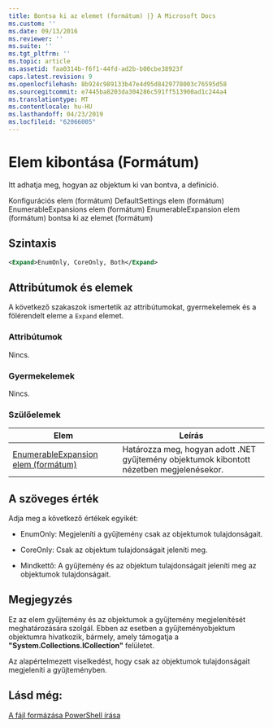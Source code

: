 ```yaml
---
title: Bontsa ki az elemet (formátum) |} A Microsoft Docs
ms.custom: ''
ms.date: 09/13/2016
ms.reviewer: ''
ms.suite: ''
ms.tgt_pltfrm: ''
ms.topic: article
ms.assetid: faa0314b-f6f1-44fd-ad2b-b00cbe38923f
caps.latest.revision: 9
ms.openlocfilehash: 8b924c989133b47e4d95d8429778003c76595d58
ms.sourcegitcommit: e7445ba8203da304286c591ff513900ad1c244a4
ms.translationtype: MT
ms.contentlocale: hu-HU
ms.lasthandoff: 04/23/2019
ms.locfileid: "62066005"
---
```

# <a name="expand-element-format"></a>Elem kibontása (Formátum)

Itt adhatja meg, hogyan az objektum ki van bontva, a definíció.

Konfigurációs elem (formátum) DefaultSettings elem (formátum) EnumerableExpansions elem (formátum) EnumerableExpansion elem (formátum) bontsa ki az elemet (formátum)

## <a name="syntax"></a>Szintaxis

```xml
<Expand>EnumOnly, CoreOnly, Both</Expand>
```

## <a name="attributes-and-elements"></a>Attribútumok és elemek

A következő szakaszok ismertetik az attribútumokat, gyermekelemek és a fölérendelt eleme a `Expand` elemet.

### <a name="attributes"></a>Attribútumok

Nincs.

### <a name="child-elements"></a>Gyermekelemek

Nincs.

### <a name="parent-elements"></a>Szülőelemek

|Elem|Leírás|
|-------------|-----------------|
|[EnumerableExpansion elem (formátum)](./enumerableexpansion-element-format.md)|Határozza meg, hogyan adott .NET gyűjtemény objektumok kibontott nézetben megjelenésekor.|

## <a name="text-value"></a>A szöveges érték

Adja meg a következő értékek egyikét:

- EnumOnly: Megjeleníti a gyűjtemény csak az objektumok tulajdonságait.

- CoreOnly: Csak az objektum tulajdonságait jeleníti meg.

- Mindkettő: A gyűjtemény és az objektum tulajdonságait jeleníti meg az objektumok tulajdonságait.

## <a name="remarks"></a>Megjegyzés

Ez az elem gyűjtemény és az objektumok a gyűjtemény megjelenítését meghatározására szolgál. Ebben az esetben a gyűjteményobjektum objektumra hivatkozik, bármely, amely támogatja a **"System.Collections.ICollection"** felületet.

Az alapértelmezett viselkedést, hogy csak az objektumok tulajdonságait megjeleníti a gyűjteményben.

## <a name="see-also"></a>Lásd még:

[A fájl formázása PowerShell írása](./writing-a-powershell-formatting-file.md)

